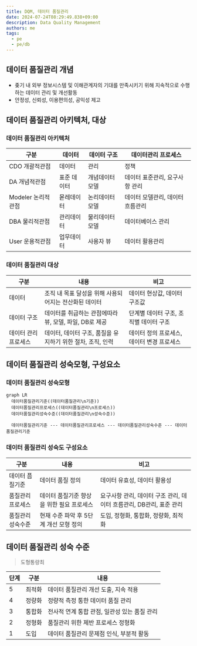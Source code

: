 ```yaml
---
title: DQM, 데이터 품질관리
date: 2024-07-24T08:29:49.838+09:00
description: Data Quality Management
authors: me
tags:
  - pe
  - pe/db
---
```


## 데이터 품질관리 개념

- 좆기 내 외부 정보시스템 및 이해관계자의 기대를 만족시키기 위해 지속적으로 수행하는 데이터 관리 및 개선활동
- 안정성, 신뢰성, 이용편의성, 공익성 제고

## 데이터 품질관리 아키텍처, 대상

### 데이터 품질관리 아키텍처

| 구분 | 데이터 | 데이터 구조 | 데이터관리 프로세스 |
| --- | --- | --- | -- |
| CDO 개괄적관점 | 데이터 | 관리 | 정책 |
| DA 개념적관점 | 표준 데이터 | 개념데이터 모델 | 데이터 표준관리, 요구사항 관리 |
| Modeler 논리적관점 | 몯레데이터 | 논리데이터 모델 | 데이터 모델관리, 데이터 흐름관리 |
| DBA 물리적관점 | 관리데이터 | 물리데이터 모델 | 데이터베이스 관리 |
| User 운용적관점 | 업무데이터 | 사용자 뷰 | 데이터 활용관리 |

### 데이터 품질관리 대상

| 구분 | 내용 | 비고 |
| --- | --- | --- |
| 데이터 | 조직 내 목표 달성을 위해 사용되어지는 전산화된 데이터 | 데이터 현상값, 데이터 구조값 |
| 데이터 구조 | 데이터를 취급하는 관점에따라 뷰, 모델, 파일, DB로 제공 | 단계별 데이터 구조, 조직별 데이터 구조 |
| 데이터 관리 프로세스 | 데이터, 데이터 구조, 품질을 유지하기 위한 절차, 조직, 인력 | 데이터 정의 프로세스, 데이터 변경 프로세스 |

## 데이터 품질관리 성숙모형, 구성요소

### 데이터 품질관리 성숙모형

```mermaid
graph LR
  데이터품질관리기준((데이터품질관리\n기준))
  데이터품질관리프로세스((데이터품질관리\n프로세스))
  데이터품질관리성숙수준((데이터품질관리\n성숙수준))

  데이터품질관리기준 --- 데이터품질관리프로세스 --- 데이터품질관리성숙수준 --- 데이터품질관리기준
```

### 데이터 품질관리 성숙도 구성요소

| 구분 | 내용 | 비고 |
| --- | --- | --- |
| 데이터 픔질기준 | 데이터 품질 정의 | 데이터 유효성, 데이터 활용성 |
| 품질관리 프로세스 | 데이터 품질기준 향상을 위한 필요 프로세스 | 요구사항 관리, 데이터 구조 관리, 데이터 흐름관리, DB관리, 표준 관리 |
| 품질관리 성숙수준 | 현재 수준 파악 후 5단계 개선 모형 정의 | 도입, 정형화, 통합화, 정량화, 최적화 |

## 데이터 품질관리 성숙 수준

> 도형통량최

| 단계 | 구분 | 내용 |
| --- | --- | --- |
| 5 | 최적화 | 데이터 품질관리 개선 도출, 지속 적용 |
| 4 | 정량화 | 정량적 측정 통한 데이터 품질 관리 |
| 3 | 통합화 | 전사적 연계 통합 관점, 일관성 있는 품질 관리 |
| 2 | 정형화 | 품질관리 위한 제반 프로세스 정형화 |
| 1 | 도입 | 데이터 품질관리 문제점 인식, 부분적 활동 |
